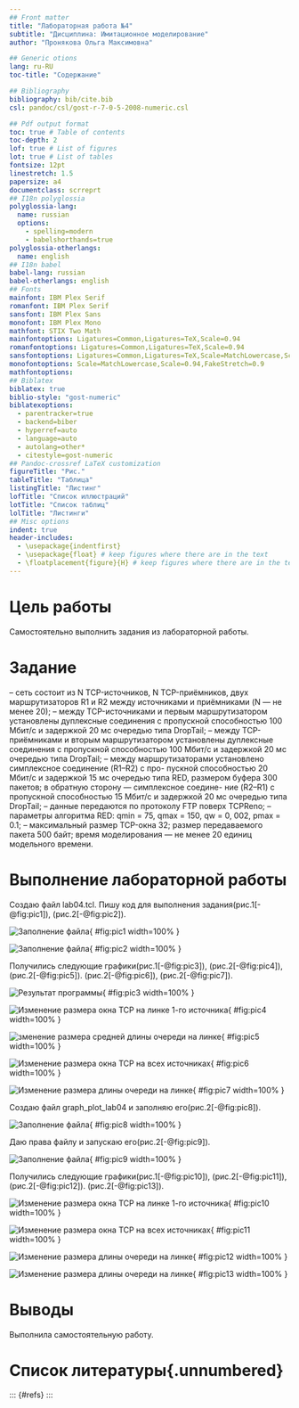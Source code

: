 ```yaml
---
## Front matter
title: "Лабораторная работа №4"
subtitle: "Дисциплина: Имитационное моделирование"
author: "Пронякова Ольга Максимовна"

## Generic otions
lang: ru-RU
toc-title: "Содержание"

## Bibliography
bibliography: bib/cite.bib
csl: pandoc/csl/gost-r-7-0-5-2008-numeric.csl

## Pdf output format
toc: true # Table of contents
toc-depth: 2
lof: true # List of figures
lot: true # List of tables
fontsize: 12pt
linestretch: 1.5
papersize: a4
documentclass: scrreprt
## I18n polyglossia
polyglossia-lang:
  name: russian
  options:
	- spelling=modern
	- babelshorthands=true
polyglossia-otherlangs:
  name: english
## I18n babel
babel-lang: russian
babel-otherlangs: english
## Fonts
mainfont: IBM Plex Serif
romanfont: IBM Plex Serif
sansfont: IBM Plex Sans
monofont: IBM Plex Mono
mathfont: STIX Two Math
mainfontoptions: Ligatures=Common,Ligatures=TeX,Scale=0.94
romanfontoptions: Ligatures=Common,Ligatures=TeX,Scale=0.94
sansfontoptions: Ligatures=Common,Ligatures=TeX,Scale=MatchLowercase,Scale=0.94
monofontoptions: Scale=MatchLowercase,Scale=0.94,FakeStretch=0.9
mathfontoptions:
## Biblatex
biblatex: true
biblio-style: "gost-numeric"
biblatexoptions:
  - parentracker=true
  - backend=biber
  - hyperref=auto
  - language=auto
  - autolang=other*
  - citestyle=gost-numeric
## Pandoc-crossref LaTeX customization
figureTitle: "Рис."
tableTitle: "Таблица"
listingTitle: "Листинг"
lofTitle: "Список иллюстраций"
lotTitle: "Список таблиц"
lolTitle: "Листинги"
## Misc options
indent: true
header-includes:
  - \usepackage{indentfirst}
  - \usepackage{float} # keep figures where there are in the text
  - \floatplacement{figure}{H} # keep figures where there are in the text
---
```


# Цель работы

Самостоятельно выполнить задания из лабораторной работы.

# Задание

– сеть состоит из N TCP-источников, N TCP-приёмников, двух маршрутизаторов
R1 и R2 между источниками и приёмниками (N — не менее 20);
– между TCP-источниками и первым маршрутизатором установлены дуплексные
соединения с пропускной способностью 100 Мбит/с и задержкой 20 мс очередью
типа DropTail;
– между TCP-приёмниками и вторым маршрутизатором установлены дуплексные
соединения с пропускной способностью 100 Мбит/с и задержкой 20 мс очередью
типа DropTail;
– между маршрутизаторами установлено симплексное соединение (R1–R2) с про-
пускной способностью 20 Мбит/с и задержкой 15 мс очередью типа RED,
размером буфера 300 пакетов; в обратную сторону — симплексное соедине-
ние (R2–R1) с пропускной способностью 15 Мбит/с и задержкой 20 мс очередью
типа DropTail;
– данные передаются по протоколу FTP поверх TCPReno;
– параметры алгоритма RED: qmin = 75, qmax = 150, qw = 0, 002, pmax = 0.1;
– максимальный размер TCP-окна 32; размер передаваемого пакета 500 байт; время
моделирования — не менее 20 единиц модельного времени.

# Выполнение лабораторной работы

Создаю файл lab04.tcl. Пишу код для выполнения задания(рис.1[-@fig:pic1]), (рис.2[-@fig:pic2]).

![Заполнение файла](image/pic1.jpeg){ #fig:pic1 width=100% }

![Заполнение файла](image/pic2.jpeg){ #fig:pic2 width=100% }

Получились следующие графики(рис.1[-@fig:pic3]), (рис.2[-@fig:pic4]), (рис.2[-@fig:pic5]). (рис.2[-@fig:pic6]), (рис.2[-@fig:pic7]).

![Результат программы](image/pic3.jpeg){ #fig:pic3 width=100% }

![Изменение размера окна TCP на линке 1-го источника ](image/pic4.jpeg){ #fig:pic4 width=100% }

![зменение размера средней длины очереди на линке](image/pic5.jpeg){ #fig:pic5 width=100% }

![Изменение размера окна TCP на всех источниках ](image/pic6.jpeg){ #fig:pic6 width=100% }

![Изменение размера длины очереди на линке](image/pic7.jpeg){ #fig:pic7 width=100% }

Создаю файл graph_plot_lab04 и заполняю его(рис.2[-@fig:pic8]).

![Заполнение файла](image/pic8.jpeg){ #fig:pic8 width=100% }

Даю права файлу и запускаю его(рис.2[-@fig:pic9]).

![Заполнение файла](image/pic9.jpeg){ #fig:pic9 width=100% }

Получились следующие графики(рис.1[-@fig:pic10]), (рис.2[-@fig:pic11]), (рис.2[-@fig:pic12]). (рис.2[-@fig:pic13]).

![Изменение размера окна TCP на линке 1-го источника](image/pic10.jpeg){ #fig:pic10 width=100% }

![Изменение размера окна TCP на всех источниках](image/pic11.jpeg){ #fig:pic11 width=100% }

![Изменение размера длины очереди на линке](image/pic12.jpeg){ #fig:pic12 width=100% }

![Изменение размера длины очереди на линке](image/pic13.jpeg){ #fig:pic13 width=100% }

# Выводы

Выполнила самостоятельную работу.

# Список литературы{.unnumbered}

::: {#refs}
:::
